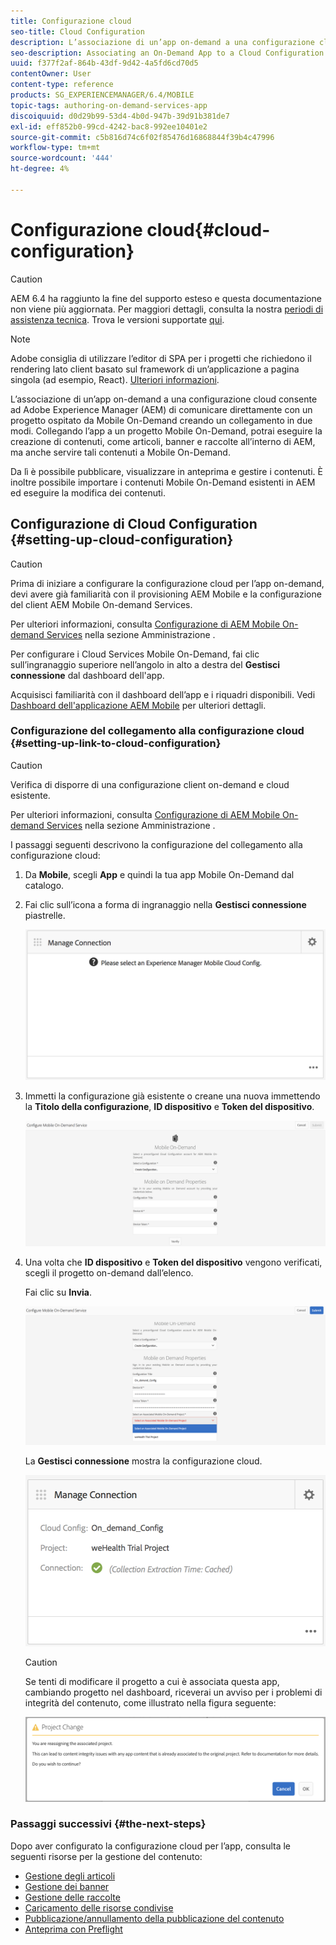 ```yaml
---
title: Configurazione cloud
seo-title: Cloud Configuration
description: L’associazione di un’app on-demand a una configurazione cloud consente ad Adobe Experience Manager (AEM) di comunicare direttamente con un progetto ospitato da Mobile On-Demand creando un collegamento in due modi. Segui questa pagina per ulteriori informazioni.
seo-description: Associating an On-Demand App to a Cloud Configuration allows Adobe Experience Manager (AEM) to communicate directly with a Mobile On-Demand hosted project by establishing a two way link. Follow this page to learn more.
uuid: f377f2af-864b-43df-9d42-4a5fd6cd70d5
contentOwner: User
content-type: reference
products: SG_EXPERIENCEMANAGER/6.4/MOBILE
topic-tags: authoring-on-demand-services-app
discoiquuid: d0d29b99-53d4-4b0d-947b-39d91b381de7
exl-id: eff852b0-99cd-4242-bac8-992ee10401e2
source-git-commit: c5b816d74c6f02f85476d16868844f39b4c47996
workflow-type: tm+mt
source-wordcount: '444'
ht-degree: 4%

---
```


# Configurazione cloud{#cloud-configuration}

>[!CAUTION]
>
>AEM 6.4 ha raggiunto la fine del supporto esteso e questa documentazione non viene più aggiornata. Per maggiori dettagli, consulta la nostra [periodi di assistenza tecnica](https://helpx.adobe.com/it/support/programs/eol-matrix.html). Trova le versioni supportate [qui](https://experienceleague.adobe.com/docs/).

>[!NOTE]
>
>Adobe consiglia di utilizzare l’editor di SPA per i progetti che richiedono il rendering lato client basato sul framework di un’applicazione a pagina singola (ad esempio, React). [Ulteriori informazioni](/help/sites-developing/spa-overview.md).

L’associazione di un’app on-demand a una configurazione cloud consente ad Adobe Experience Manager (AEM) di comunicare direttamente con un progetto ospitato da Mobile On-Demand creando un collegamento in due modi. Collegando l’app a un progetto Mobile On-Demand, potrai eseguire la creazione di contenuti, come articoli, banner e raccolte all’interno di AEM, ma anche servire tali contenuti a Mobile On-Demand.

Da lì è possibile pubblicare, visualizzare in anteprima e gestire i contenuti. È inoltre possibile importare i contenuti Mobile On-Demand esistenti in AEM ed eseguire la modifica dei contenuti.

## Configurazione di Cloud Configuration {#setting-up-cloud-configuration}

>[!CAUTION]
>
>Prima di iniziare a configurare la configurazione cloud per l’app on-demand, devi avere già familiarità con il provisioning AEM Mobile e la configurazione del client AEM Mobile On-demand Services.
>
>Per ulteriori informazioni, consulta [Configurazione di AEM Mobile On-demand Services](/help/mobile/aem-mobile-setup.md) nella sezione Amministrazione .

Per configurare i Cloud Services Mobile On-Demand, fai clic sull’ingranaggio superiore nell’angolo in alto a destra del **Gestisci connessione** dal dashboard dell&#39;app.

Acquisisci familiarità con il dashboard dell’app e i riquadri disponibili. Vedi [Dashboard dell&#39;applicazione AEM Mobile](/help/mobile/mobile-apps-ondemand-application-dashboard.md) per ulteriori dettagli.

### Configurazione del collegamento alla configurazione cloud {#setting-up-link-to-cloud-configuration}

>[!CAUTION]
>
>Verifica di disporre di una configurazione client on-demand e cloud esistente.
>
>Per ulteriori informazioni, consulta [Configurazione di AEM Mobile On-demand Services](/help/mobile/aem-mobile-setup.md) nella sezione Amministrazione .

I passaggi seguenti descrivono la configurazione del collegamento alla configurazione cloud:

1. Da **Mobile**, scegli **App** e quindi la tua app Mobile On-Demand dal catalogo.
1. Fai clic sull’icona a forma di ingranaggio nella **Gestisci connessione** piastrelle.

   ![chlimage_1-65](assets/chlimage_1-65.png)

1. Immetti la configurazione già esistente o creane una nuova immettendo la **Titolo della configurazione**, **ID dispositivo** e **Token del dispositivo**.

   ![chlimage_1-66](assets/chlimage_1-66.png)

1. Una volta che **ID dispositivo** e **Token del dispositivo** vengono verificati, scegli il progetto on-demand dall’elenco.

   Fai clic su **Invia**.

   ![chlimage_1-67](assets/chlimage_1-67.png)

   La **Gestisci connessione** mostra la configurazione cloud.

   ![chlimage_1-68](assets/chlimage_1-68.png)

   >[!CAUTION]
   >
   >Se tenti di modificare il progetto a cui è associata questa app, cambiando progetto nel dashboard, riceverai un avviso per i problemi di integrità del contenuto, come illustrato nella figura seguente:

   ![chlimage_1-69](assets/chlimage_1-69.png)

### Passaggi successivi {#the-next-steps}

Dopo aver configurato la configurazione cloud per l’app, consulta le seguenti risorse per la gestione del contenuto:

* [Gestione degli articoli](/help/mobile/mobile-on-demand-managing-articles.md)
* [Gestione dei banner](/help/mobile/mobile-on-demand-managing-banners.md)
* [Gestione delle raccolte](/help/mobile/mobile-on-demand-managing-collections.md)
* [Caricamento delle risorse condivise](/help/mobile/mobile-on-demand-shared-resources.md)
* [Pubblicazione/annullamento della pubblicazione del contenuto](/help/mobile/mobile-on-demand-publishing-unpublishing.md)
* [Anteprima con Preflight](/help/mobile/aem-mobile-manage-ondemand-services.md)
